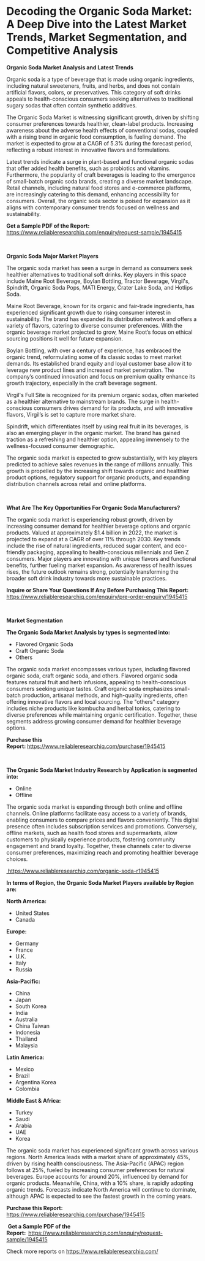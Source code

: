 <p><h1>Decoding the Organic Soda Market: A Deep Dive into the Latest Market Trends, Market Segmentation, and Competitive Analysis</h1></p><p><strong>Organic Soda Market Analysis and Latest Trends</strong></p>
<p><p>Organic soda is a type of beverage that is made using organic ingredients, including natural sweeteners, fruits, and herbs, and does not contain artificial flavors, colors, or preservatives. This category of soft drinks appeals to health-conscious consumers seeking alternatives to traditional sugary sodas that often contain synthetic additives. </p><p>The Organic Soda Market is witnessing significant growth, driven by shifting consumer preferences towards healthier, clean-label products. Increasing awareness about the adverse health effects of conventional sodas, coupled with a rising trend in organic food consumption, is fueling demand. The market is expected to grow at a CAGR of 5.3% during the forecast period, reflecting a robust interest in innovative flavors and formulations. </p><p>Latest trends indicate a surge in plant-based and functional organic sodas that offer added health benefits, such as probiotics and vitamins. Furthermore, the popularity of craft beverages is leading to the emergence of small-batch organic soda brands, creating a diverse market landscape. Retail channels, including natural food stores and e-commerce platforms, are increasingly catering to this demand, enhancing accessibility for consumers. Overall, the organic soda sector is poised for expansion as it aligns with contemporary consumer trends focused on wellness and sustainability.</p></p>
<p><strong>Get a Sample PDF of the Report:&nbsp;</strong> <a href="https://www.reliableresearchiq.com/enquiry/request-sample/1945415?utm_campaign=2449&utm_medium=2&utm_source=Github&utm_content=ia&utm_term=07042025&utm_id=organic-soda">https://www.reliableresearchiq.com/enquiry/request-sample/1945415</a></p>
<p>&nbsp;</p>
<p><strong>Organic Soda Major Market Players</strong></p>
<p><p>The organic soda market has seen a surge in demand as consumers seek healthier alternatives to traditional soft drinks. Key players in this space include Maine Root Beverage, Boylan Bottling, Tractor Beverage, Virgil's, Spindrift, Organic Soda Pops, MATI Energy, Crater Lake Soda, and Hotlips Soda.</p><p>Maine Root Beverage, known for its organic and fair-trade ingredients, has experienced significant growth due to rising consumer interest in sustainability. The brand has expanded its distribution network and offers a variety of flavors, catering to diverse consumer preferences. With the organic beverage market projected to grow, Maine Root’s focus on ethical sourcing positions it well for future expansion.</p><p>Boylan Bottling, with over a century of experience, has embraced the organic trend, reformulating some of its classic sodas to meet market demands. Its established brand equity and loyal customer base allow it to leverage new product lines and increased market penetration. The company’s continued innovation and focus on premium quality enhance its growth trajectory, especially in the craft beverage segment.</p><p>Virgil's Full Site is recognized for its premium organic sodas, often marketed as a healthier alternative to mainstream brands. The surge in health-conscious consumers drives demand for its products, and with innovative flavors, Virgil’s is set to capture more market share.</p><p>Spindrift, which differentiates itself by using real fruit in its beverages, is also an emerging player in the organic market. The brand has gained traction as a refreshing and healthier option, appealing immensely to the wellness-focused consumer demographic. </p><p>The organic soda market is expected to grow substantially, with key players predicted to achieve sales revenues in the range of millions annually. This growth is propelled by the increasing shift towards organic and healthier product options, regulatory support for organic products, and expanding distribution channels across retail and online platforms.</p></p>
<p>&nbsp;</p>
<p><strong>What Are The Key Opportunities For Organic Soda Manufacturers?</strong></p>
<p><p>The organic soda market is experiencing robust growth, driven by increasing consumer demand for healthier beverage options and organic products. Valued at approximately $1.4 billion in 2022, the market is projected to expand at a CAGR of over 11% through 2030. Key trends include the rise of natural ingredients, reduced sugar content, and eco-friendly packaging, appealing to health-conscious millennials and Gen Z consumers. Major players are innovating with unique flavors and functional benefits, further fueling market expansion. As awareness of health issues rises, the future outlook remains strong, potentially transforming the broader soft drink industry towards more sustainable practices.</p></p>
<p><strong>Inquire or Share Your Questions If Any Before Purchasing This Report:</strong> <a href="https://www.reliableresearchiq.com/enquiry/pre-order-enquiry/1945415?utm_campaign=2449&utm_medium=2&utm_source=Github&utm_content=ia&utm_term=07042025&utm_id=organic-soda">https://www.reliableresearchiq.com/enquiry/pre-order-enquiry/1945415</a></p>
<p>&nbsp;</p>
<p><strong>Market Segmentation</strong></p>
<p><strong>The Organic Soda Market Analysis by types is segmented into:</strong></p>
<p><ul><li>Flavored Organic Soda</li><li>Craft Organic Soda</li><li>Others</li></ul></p>
<p><p>The organic soda market encompasses various types, including flavored organic soda, craft organic soda, and others. Flavored organic soda features natural fruit and herb infusions, appealing to health-conscious consumers seeking unique tastes. Craft organic soda emphasizes small-batch production, artisanal methods, and high-quality ingredients, often offering innovative flavors and local sourcing. The "others" category includes niche products like kombucha and herbal tonics, catering to diverse preferences while maintaining organic certification. Together, these segments address growing consumer demand for healthier beverage options.</p></p>
<p><strong>Purchase this Report:&nbsp;</strong><a href="https://www.reliableresearchiq.com/purchase/1945415?utm_campaign=2449&utm_medium=2&utm_source=Github&utm_content=ia&utm_term=07042025&utm_id=organic-soda">https://www.reliableresearchiq.com/purchase/1945415</a></p>
<p>&nbsp;</p>
<p><strong>The Organic Soda Market Industry Research by Application is segmented into:</strong></p>
<p><ul><li>Online</li><li>Offline</li></ul></p>
<p><p>The organic soda market is expanding through both online and offline channels. Online platforms facilitate easy access to a variety of brands, enabling consumers to compare prices and flavors conveniently. This digital presence often includes subscription services and promotions. Conversely, offline markets, such as health food stores and supermarkets, allow customers to physically experience products, fostering community engagement and brand loyalty. Together, these channels cater to diverse consumer preferences, maximizing reach and promoting healthier beverage choices.</p></p>
<p><a href="https://www.reliableresearchiq.com/organic-soda-r1945415?utm_campaign=2449&utm_medium=2&utm_source=Github&utm_content=ia&utm_term=07042025&utm_id=organic-soda">&nbsp;https://www.reliableresearchiq.com/organic-soda-r1945415</a></p>
<p><strong>In terms of Region, the Organic Soda Market Players available by Region are:</strong></p>
<p>
    <p> <strong> North America: </strong>
        <ul>
            <li>United States</li>
            <li>Canada</li>
        </ul>
        </p> 
    <p> <strong> Europe: </strong>
        <ul>
            <li>Germany</li>
            <li>France</li>
            <li>U.K.</li>
            <li>Italy</li>
            <li>Russia</li>
        </ul>
        </p> 
    <p> <strong> Asia-Pacific: </strong>
        <ul>
            <li>China</li>
            <li>Japan</li>
            <li>South Korea</li>
            <li>India</li>
            <li>Australia</li>
            <li>China Taiwan</li>
            <li>Indonesia</li>
            <li>Thailand</li>
            <li>Malaysia</li>
        </ul>
        </p> 
    <p> <strong> Latin America: </strong>
        <ul>
            <li>Mexico</li>
            <li>Brazil</li>
            <li>Argentina Korea</li>
            <li>Colombia</li>
        </ul>
        </p> 
    <p> <strong> Middle East & Africa: </strong>
        <ul>
            <li>Turkey</li>
            <li>Saudi</li>
            <li>Arabia</li>
            <li>UAE</li>
            <li>Korea</li>
        </ul>
    </p>
    </p>
<p><p>The organic soda market has experienced significant growth across various regions. North America leads with a market share of approximately 45%, driven by rising health consciousness. The Asia-Pacific (APAC) region follows at 25%, fueled by increasing consumer preferences for natural beverages. Europe accounts for around 20%, influenced by demand for organic products. Meanwhile, China, with a 10% share, is rapidly adopting organic trends. Forecasts indicate North America will continue to dominate, although APAC is expected to see the fastest growth in the coming years.</p></p>
<p><strong>Purchase this Report: </strong><a href="https://www.reliableresearchiq.com/purchase/1945415?utm_campaign=2449&utm_medium=2&utm_source=Github&utm_content=ia&utm_term=07042025&utm_id=organic-soda">https://www.reliableresearchiq.com/purchase/1945415</a></p>
<p>&nbsp;<strong>Get a Sample PDF of the Report:&nbsp;&nbsp;</strong><a href="https://www.reliableresearchiq.com/enquiry/request-sample/1945415?utm_campaign=2449&utm_medium=2&utm_source=Github&utm_content=ia&utm_term=07042025&utm_id=organic-soda">https://www.reliableresearchiq.com/enquiry/request-sample/1945415</a></p>
<p><strong></strong></p>
<p>Check more reports on <a href="https://www.reliableresearchiq.com/?utm_campaign=2449&utm_medium=2&utm_source=Github&utm_content=ia&utm_term=07042025&utm_id=organic-soda">https://www.reliableresearchiq.com/</a></p>